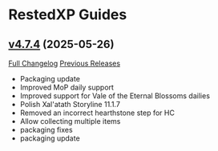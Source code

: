 # RestedXP Guides

## [v4.7.4](https://github.com/RestedXP/RXPGuides/tree/v4.7.4) (2025-05-26)
[Full Changelog](https://github.com/RestedXP/RXPGuides/compare/v4.7.3...v4.7.4) [Previous Releases](https://github.com/RestedXP/RXPGuides/releases)

- Packaging update  
- Improved MoP daily support  
- Improved support for Vale of the Eternal Blossoms dailies  
- Polish Xal'atath Storyline 11.1.7  
- Removed an incorrect hearthstone step for HC  
- Allow collecting multiple items  
- packaging fixes  
- packaging update  
